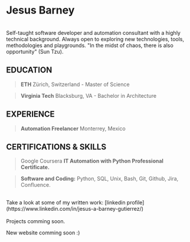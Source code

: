# Jesus Barney

<br />
Self-taught software developer and automation consultant with a highly technical background. Always open to exploring new technologies, tools, methodologies and playgrounds. "In the midst of chaos, there is also opportunity" (Sun Tzu).
<br />

## EDUCATION
> __ETH__ Zürich, Switzerland - Master of Science

> __Virginia Tech__ Blacksburg, VA - Bachelor in Architecture



## EXPERIENCE
> __Automation Freelancer__ Monterrey, Mexico



## CERTIFICATIONS & SKILLS
> Google Coursera __IT Automation with Python Professional Certificate.__

> __Software and Coding:__ Python, SQL, Unix, Bash, Git, Github, Jira, Confluence.


<br />
Take a look at some of my written work: 
[linkedin profile](https://www.linkedin.com/in/jesus-a-barney-gutierrez/)
<br />
<br />
Projects comming soon.

New website comming soon :)
